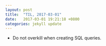 ```yaml
---
layout: post
title:  "TIL, 2017-03-01"
date:   2017-03-01 19:21:18 +0800
categories: jekyll update
---
```


- Do not overkill when creating SQL queries.
